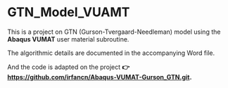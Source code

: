 # GTN_Model_VUAMT

This is a project on GTN (Gurson-Tvergaard-Needleman) model using the **Abaqus VUMAT** user material subroutine.

The algorithmic details are documented in the accompanying Word file. 

And the code is adapted on the project **👉 https://github.com/irfancn/Abaqus-VUMAT-Gurson_GTN.git.**
